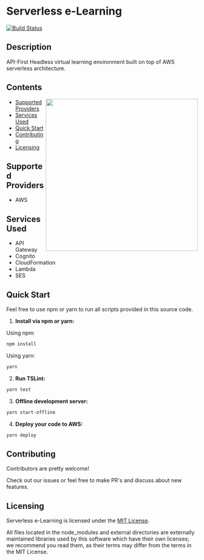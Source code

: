 # Serverless e-Learning
[![Build Status](https://travis-ci.com/andrenoberto/serverless-elearning.svg?branch=master)](https://travis-ci.com/andrenoberto/serverless-elearning)
## Description
API-First Headless virtual learning environment built on top of AWS serverless architecture.
## Contents
<img align="right" width="400" src="https://s3.amazonaws.com/github-repositories-images/serverless-elearning-getting-started.png" />

*   [Supported Providers](#supported-providers)
*   [Services Used](#services-used)
*   [Quick Start](#quick-start)
*   [Contributing](#contributing)
*   [Licensing](#licensing)
## <a name="supported-providers"></a>Supported Providers
*   AWS
## <a name="services-used"></a>Services Used
*   API Gateway
*   Cognito
*   CloudFormation
*   Lambda
*   SES
## <a name="quick-start"></a>Quick Start
Feel free to use npm or yarn to run all scripts provided in this source code.

1.  **Install via npm or yarn:**

  Using npm:
```bash
npm install
```
  Using yarn:
```bash
yarn
```

2.  **Run TSLint:**
```bash
yarn test
```

3.  **Offline development server:**
```bash
yarn start-offline
```

4.  **Deploy your code to AWS:**
```bash
yarn deploy
```
## <a name="contributing"></a>Contributing
Contributors are pretty welcome!

Check out our issues or feel free to make PR's and discuss about new features.
## <a name="licensing"></a>Licensing
Serverless e-Learning is licensed under the [MIT License](./LICENSE).

All files located in the node_modules and external directories are externally maintained libraries used by this software which have their own licenses; we recommend you read them, as their terms may differ from the terms in the MIT License.
